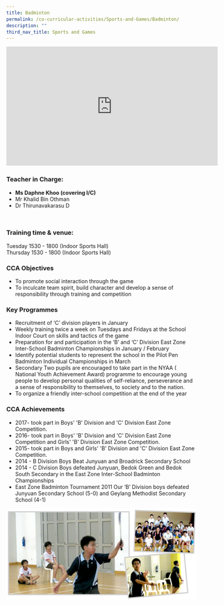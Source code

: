 ```yaml
---
title: Badminton
permalink: /co-curricular-activities/Sports-and-Games/Badminton/
description: ""
third_nav_title: Sports and Games
---
```

<iframe width="560" height="315" src="https://www.youtube.com/embed/VUK-rywehR8" title="YouTube video player" frameborder="0" allow="accelerometer; autoplay; clipboard-write; encrypted-media; gyroscope; picture-in-picture" allowfullscreen></iframe>

### Teacher in Charge:

     
*   **Ms Daphne Khoo (covering I/C)**
*   Mr Khalid Bin Othman
*   Dr Thirunavakarasu D

 

### Training time & venue:

Tuesday 1530 - 1800 (Indoor Sports Hall)  
Thursday 1530 - 1800 (Indoor Sports Hall)

  

### CCA Objectives

  

*   To promote social interaction through the game
*   To inculcate team spirit, build character and develop a sense of responsibility through training and competition  
    

###   Key Programmes

  

*   Recruitment of ‘C’ division players in January
*   Weekly training twice a week on Tuesdays and Fridays at the School Indoor Court on skills and tactics of the game
*   Preparation for and participation in the ‘B’ and ‘C’ Division East Zone Inter-School Badminton Championships in January / February
*   Identify potential students to represent the school in the Pilot Pen Badminton Individual Championships in March
*   Secondary Two pupils are encouraged to take part in the NYAA ( National Youth Achievement Award) programme to encourage young people to develop personal qualities of self-reliance, perseverance and a sense of responsibility to themselves, to society and to the nation.
*   To organize a friendly inter-school competition at the end of the year

###   CCA Achievements

  
*   2017- took part in Boys' 'B' Division and 'C' Division East Zone Competition.
*   2016- took part in Boys' 'B' Division and 'C' Division East Zone Competition and Girls' 'B' Division East Zone Competition.
*   2015- took part in Boys and Girls' 'B' Division and 'C' Division East Zone Competition.
*   2014 - B Division Boys Beat Junyuan and Broadrick Secondary School
*   2014 - C Division Boys defeated Junyuan, Bedok Green and Bedok South Secondary in the East Zone Inter-School Badminton Championships
*   East Zone Badminton Tournament 2011 Our ‘B’ Division boys defeated Junyuan Secondary School (5-0) and Geylang Methodist Secondary School (4-1)

![](/images/1-2.png)